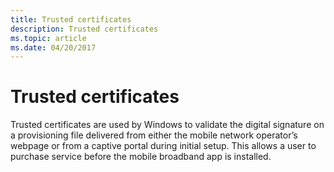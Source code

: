 ```yaml
---
title: Trusted certificates
description: Trusted certificates
ms.topic: article
ms.date: 04/20/2017
---
```


# Trusted certificates


Trusted certificates are used by Windows to validate the digital signature on a provisioning file delivered from either the mobile network operator’s webpage or from a captive portal during initial setup. This allows a user to purchase service before the mobile broadband app is installed.

 

 





